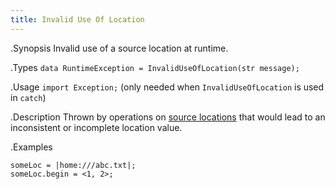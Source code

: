 ```yaml
---
title: Invalid Use Of Location
---
```


.Synopsis
Invalid use of a source location at runtime.

.Types
`data RuntimeException = InvalidUseOfLocation(str message);`
       
.Usage
`import Exception;` (only needed when `InvalidUseOfLocation` is used in `catch`)

.Description
Thrown by operations on [source locations]((Rascal:Values-Location)) that would 
lead to an inconsistent or incomplete location value.

.Examples

```rascal-shell,error
someLoc = |home:///abc.txt|;
someLoc.begin = <1, 2>;
```
